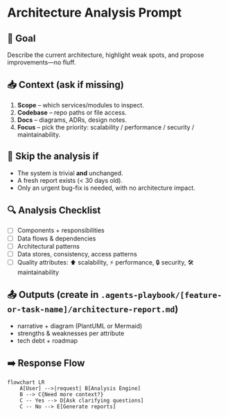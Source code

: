 # Architecture Analysis Prompt 

## 🎯 Goal
Describe the current architecture, highlight weak spots, and propose improvements—no fluff.

## 📥 Context (ask if missing)
1. **Scope** – which services/modules to inspect.
2. **Codebase** – repo paths or file access.
3. **Docs** – diagrams, ADRs, design notes.
4. **Focus** – pick the priority: scalability / performance / security / maintainability.

## 🚦 Skip the analysis if
- The system is trivial **and** unchanged.
- A fresh report exists (< 30 days old).
- Only an urgent bug-fix is needed, with no architecture impact.

## 🔍 Analysis Checklist
- [ ] Components + responsibilities  
- [ ] Data flows & dependencies  
- [ ] Architectural patterns  
- [ ] Data stores, consistency, access patterns  
- [ ] Quality attributes: ⬆️ scalability, ⚡ performance, 🔒 security, 🛠️ maintainability  

## 📤 Outputs (create in `.agents-playbook/[feature-or-task-name]/architecture-report.md`)
- narrative + diagram (PlantUML or Mermaid)
- strengths & weaknesses per attribute
- tech debt + roadmap

## ➡️ Response Flow
```mermaid
flowchart LR
    A[User] -->|request| B[Analysis Engine]
    B --> C{Need more context?}
    C -- Yes --> D[Ask clarifying questions]
    C -- No --> E[Generate reports]